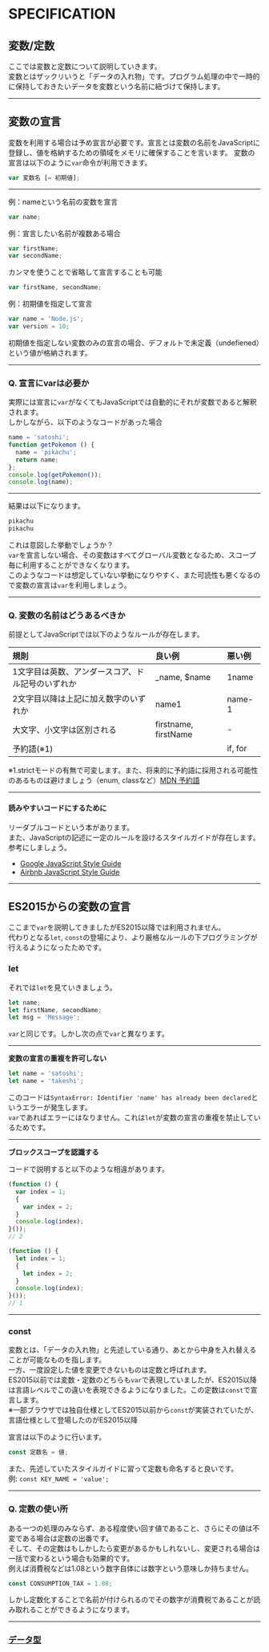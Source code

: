 # SPECIFICATION

## 変数/定数
ここでは変数と定数について説明していきます。<br>
変数とはザックリいうと「データの入れ物」です。プログラム処理の中で一時的に保持しておきたいデータを変数という名前に紐づけて保持します。

---

## 変数の宣言

変数を利用する場合は予め宣言が必要です。宣言とは変数の名前をJavaScriptに登録し、値を格納するための領域をメモリに確保することを言います。
変数の宣言は以下のように`var`命令が利用できます。

```js
var 変数名 [= 初期値];
```

---

例：nameという名前の変数を宣言
```js
var name;
```

例：宣言したい名前が複数ある場合
```js
var firstName;
var secondName;
```

カンマを使うことで省略して宣言することも可能
```js
var firstName, secondName;
```

例：初期値を指定して宣言
```js
var name = 'Node.js';
var version = 10;
```

初期値を指定しない変数のみの宣言の場合、デフォルトで未定義（undefiened）という値が格納されます。

---

### Q. 宣言にvarは必要か

実際には宣言に`var`がなくてもJavaScriptでは自動的にそれが変数であると解釈されます。<br>
しかしながら、以下のようなコードがあった場合

```js
name = 'satoshi';
function getPokemon () {
  name = 'pikachu';
  return name;
};
console.log(getPokemon());
console.log(name);
```

---

結果は以下になります。
```sh
pikachu
pikachu
```
これは意図した挙動でしょうか？<br>
`var`を宣言しない場合、その変数はすべてグローバル変数となるため、スコープ毎に利用することができなくなります。<br>
このようなコードは想定していない挙動になりやすく、また可読性も悪くなるので変数の宣言は`var`を利用しましょう。

---

### Q. 変数の名前はどうあるべきか
前提としてJavaScriptでは以下のようなルールが存在します。

|規則|良い例|悪い例|
|:----|:----|:----|
|1文字目は英数、アンダースコア、ドル記号のいずれか|_name, $name|1name|
|2文字目以降は上記に加え数字のいずれか|name1|name-1|
|大文字、小文字は区別される|firstname, firstName|-|
|予約語(※1)||if, for|

※1.strictモードの有無で可変します。また、将来的に予約語に採用される可能性のあるものは避けましょう（enum, classなど）[MDN 予約語](https://developer.mozilla.org/ja/docs/Web/JavaScript/Reference/Reserved_Words)

---

#### 読みやすいコードにするために
リーダブルコードという本があります。<br>
また、JavaScriptの記述に一定のルールを設けるスタイルガイドが存在します。<br>
参考にしましょう。

- [Google JavaScript Style Guide](https://google.github.io/styleguide/JavaScriptguide.xml)<br>
- [Airbnb JavaScript Style Guide](https://github.com/airbnb/JavaScript)

---

## ES2015からの変数の宣言

ここまで`var`を説明してきましたがES2015以降では利用されません。<br>
代わりとなる`let`, `const`の登場により、より厳格なルールの下プログラミングが行えるようになったためです。

### let
それでは`let`を見ていきましょう。<br>
```js
let name;
let firstName, secondName;
let msg = 'Message';
```
`var`と同じです。しかし次の点で`var`と異なります。

---

**変数の宣言の重複を許可しない**
```js
let name = 'satoshi';
let name = 'takeshi';
```
このコードは`SyntaxError: Identifier 'name' has already been declared`というエラーが発生します。<br>
`var`であればエラーにはなりません。これは`let`が変数の宣言の重複を禁止しているためです。

---

**ブロックスコープを認識する**

コードで説明すると以下のような相違があります。
```js
(function () {
  var index = 1;
  {
    var index = 2;
  }
  console.log(index);
}());
// 2
```

```js
(function () {
  let index = 1;
  {
    let index = 2;
  }
  console.log(index);
}());
// 1
```

---

### const

変数とは、「データの入れ物」と先述している通り、あとから中身を入れ替えることが可能なものを指します。<br>
一方、一度設定した値を変更できないものは定数と呼ばれます。<br>
ES2015以前では変数・定数のどちらも`var`で表現していましたが、ES2015以降は言語レベルでこの違いを表現できるようになりました。この定数は`const`で宣言します。<br>
※一部ブラウザでは独自仕様としてES2015以前から`const`が実装されていたが、言語仕様として登場したのがES2015以降

宣言は以下のように行います。
```js
const 定数名 = 値;
```

また、先述していたスタイルガイドに習って定数も命名すると良いです。<br>
例: `const KEY_NAME = 'value';`

---

### Q. 定数の使い所

ある一つの処理のみならず、ある程度使い回す値であること、さらにその値は不変である場合は定数の出番です。<br>
そして、その定数はもしかしたら変更があるかもしれないし、変更される場合は一括で変わるという場合も効果的です。<br>
例えば消費税などは1.08という数字自体には数字という意味しか持ちません。

```js
const CONSUMPTION_TAX = 1.08;
```

しかし定数化することで名前が付けられるのでその数字が消費税であることが読み取れることができるようになります。

---

### [データ型](?md=/docs/03-SPECIFICATION-02)

